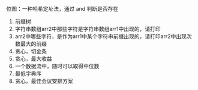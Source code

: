 位图：一种哈希定址法，通过 and 判断是否存在

1. 前缀树
2. 字符串数组arr2中那些字符是字符串数组arr1中出现的，请打印
3. arr2中哪些字符，是作为arr1中某个字符串前缀出现的，请打印arr2中出现次数最大的前缀
4. 贪心，切金条
5. 贪心，最大收益
6. 一个数据流中，随时可以取得中位数
7. 最低字典序
8. 贪心，最佳会议安排方案